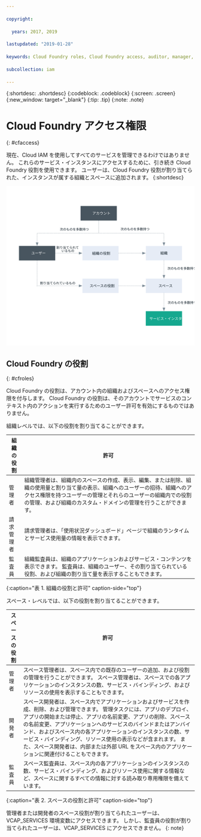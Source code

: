 ```yaml
---

copyright:

  years: 2017, 2019

lastupdated: "2019-01-28"

keywords: Cloud Foundry roles, Cloud Foundry access, auditor, manager, developer, billing manager

subcollection: iam

---
```


{:shortdesc: .shortdesc}
{:codeblock: .codeblock}
{:screen: .screen}
{:new_window: target="_blank"}
{:tip: .tip}
{:note: .note}

# Cloud Foundry アクセス権限
{: #cfaccess}

現在、Cloud IAM を使用してすべてのサービスを管理できるわけではありません。 これらのサービス・インスタンスにアクセスするために、引き続き Cloud Foundry 役割を使用できます。 ユーザーは、Cloud Foundry 役割が割り当てられた、インスタンスが属する組織とスペースに追加されます。
{:shortdesc}


![アカウントで Cloud Foundry の組織とスペースを使用したアクセス](images/cf-diagram.svg "Cloud Foundry の組織、スペース、および役割を使用してアカウントでアクセス権限が機能する方法")


## Cloud Foundry の役割
{: #cfroles}

Cloud Foundry の役割は、アカウント内の組織およびスペースへのアクセス権限を付与します。 Cloud Foundry の役割は、そのアカウントでサービスのコンテキスト内のアクションを実行するためのユーザー許可を有効にするものではありません。

組織レベルでは、以下の役割を割り当てることができます。

| 組織の役割 | 許可 |
|-------------------|-------------|
|管理者 | 組織管理者は、組織内のスペースの作成、表示、編集、または削除、組織の使用量と割り当て量の表示、組織へのユーザーの招待、組織へのアクセス権限を持つユーザーの管理とそれらのユーザーの組織内での役割の管理、および組織のカスタム・ドメインの管理を行うことができます。 |
|請求管理者 | 請求管理者は、「使用状況ダッシュボード」ページで組織のランタイムとサービス使用量の情報を表示できます。  |
|監査員 | 組織監査員は、組織のアプリケーションおよびサービス・コンテンツを表示できます。 監査員は、組織のユーザー、その割り当てられている役割、および組織の割り当て量を表示することもできます。 |
{:caption="表 1. 組織の役割と許可" caption-side="top"}

スペース・レベルでは、以下の役割を割り当てることができます。

| スペースの役割 | 許可 |
|------------|-------------|
|管理者 | スペース管理者は、スペース内での既存のユーザーの追加、および役割の管理を行うことができます。 スペース管理者は、スペースでの各アプリケーションのインスタンスの数、サービス・バインディング、およびリソースの使用を表示することもできます。 |
|開発者 | スペース開発者は、スペース内でアプリケーションおよびサービスを作成、削除、および管理できます。 管理タスクには、アプリのデプロイ、アプリの開始または停止、アプリの名前変更、アプリの削除、スペースの名前変更、アプリケーションへのサービスのバインドまたはアンバインド、およびスペース内の各アプリケーションのインスタンスの数、サービス・バインディング、リソース使用の表示などが含まれます。 また、スペース開発者は、内部または外部 URL をスペース内のアプリケーションに関連付けることもできます。   |
|監査員 | スペース監査員は、スペース内の各アプリケーションのインスタンスの数、サービス・バインディング、およびリソース使用に関する情報など、スペースに関するすべての情報に対する読み取り専用権限を備えています。 |
{:caption="表 2. スペースの役割と許可" caption-side="top"}

管理者または開発者のスペース役割が割り当てられたユーザーは、VCAP_SERVICES 環境変数にアクセスできます。 しかし、監査員の役割が割り当てられたユーザーは、VCAP_SERVICES にアクセスできません。
{: note}
